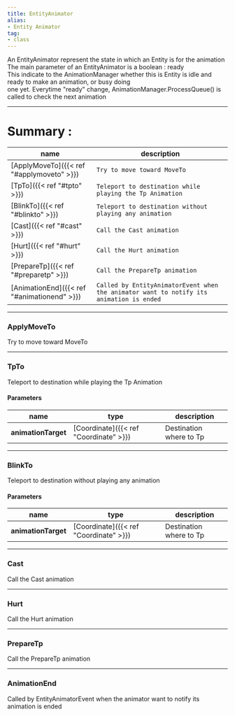 ```yaml
---
title: EntityAnimator
alias: 
- Entity Animator
tag: 
- class
---
```

An EntityAnimator represent the state in which an Entity is for the animation\
The main parameter of an EntityAnimator is a boolean : ready\
This indicate to the AnimationManager whether this is Entity is idle and ready to make an animation, or busy doing\
one yet.
Everytime "ready" change, AnimationManager.ProcessQueue() is called to check the next animation

---
# Summary :
name|description
----|----
[ApplyMoveTo]({{< ref "#applymoveto" >}}) | `Try to move toward MoveTo`
[TpTo]({{< ref "#tpto" >}}) | `Teleport to destination while playing the Tp Animation`
[BlinkTo]({{< ref "#blinkto" >}}) | `Teleport to destination without playing any animation`
[Cast]({{< ref "#cast" >}}) | `Call the Cast animation`
[Hurt]({{< ref "#hurt" >}}) | `Call the Hurt animation`
[PrepareTp]({{< ref "#preparetp" >}}) | `Call the PrepareTp animation`
[AnimationEnd]({{< ref "#animationend" >}}) | `Called by EntityAnimatorEvent when the animator want to notify its animation is ended`

---
### ApplyMoveTo
Try to move toward MoveTo

---
### TpTo
Teleport to destination while playing the Tp Animation

#### Parameters
name|type|description
-----|-----|-----
**animationTarget**|[Coordinate]({{< ref "Coordinate" >}})|Destination where to Tp

---
### BlinkTo
Teleport to destination without playing any animation

#### Parameters
name|type|description
-----|-----|-----
**animationTarget**|[Coordinate]({{< ref "Coordinate" >}})|Destination where to Tp

---
### Cast
Call the Cast animation

---
### Hurt
Call the Hurt animation

---
### PrepareTp
Call the PrepareTp animation

---
### AnimationEnd
Called by EntityAnimatorEvent when the animator want to notify its animation is ended
